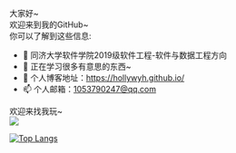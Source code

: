 大家好~  
欢迎来到我的GitHub~  
你可以了解到这些信息:  
- 🔭 同济大学软件学院2019级软件工程-软件与数据工程方向
- 🌱 正在学习很多有意思的东西~
- 💬 个人博客地址：https://hollywyh.github.io/
- 📫 个人邮箱：1053790247@qq.com

欢迎来找我玩~  
<img align="bottom" src="https://github-readme-stats.vercel.app/api?username=HOLLYwyh&show_icons=true&icon_color=CE1D2D&text_color=718096&bg_color=ffffff&hide_title=true" />


<!--
**HOLLYwyh/HOLLYwyh** is a ✨ _special_ ✨ repository because its `README.md` (this file) appears on your GitHub profile.

Here are some ideas to get you started:

- 🔭 I’m currently working on ...
- 🌱 I’m currently learning ...
- 👯 I’m looking to collaborate on ...
- 🤔 I’m looking for help with ...
- 💬 Ask me about ...
- 📫 How to reach me: ...
- 😄 Pronouns: ...
- ⚡ Fun fact: ...
-->
[![Top Langs](https://github-readme-stats.vercel.app/api/top-langs/?username=HOLLYwyh&layout=compact)](https://github.com/anuraghazra/github-readme-stats)


